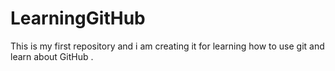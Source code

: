 # LearningGitHub
This is my first repository and i am creating it for learning how to use git and learn about GitHub .
